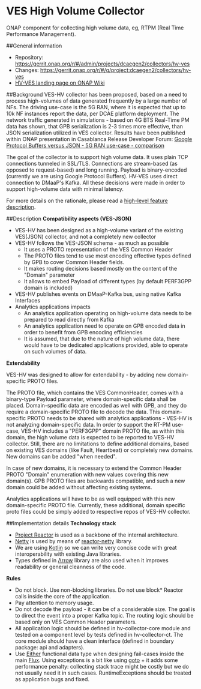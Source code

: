# VES High Volume Collector

ONAP component for collecting high volume data, eg, RTPM (Real Time Performance Management).

##General information
* Repository: https://gerrit.onap.org/r/#/admin/projects/dcaegen2/collectors/hv-ves
* Changes: https://gerrit.onap.org/r/#/q/project:dcaegen2/collectors/hv-ves
* [HV-VES landing page on ONAP Wiki](https://wiki.onap.org/display/DW/High+Volume+VES+Collector)

##Background
VES-HV collector has been proposed, based on a need to process high-volumes of data generated frequently by a large number of NFs.
The driving use-case is the 5G RAN, where it is expected that up to 10k NF instances report the data, per DCAE platform deployment.
The network traffic generated in simulations - based on 4G BTS Real-Time PM data has shown, that GPB serialization is 2-3 times more effective, than JSON serialization utilized in VES collector.
Results have been published within ONAP presentation in Casablanca Release Developer Forum: [Google Protocol Buffers versus JSON - 5G RAN use-case - comparison](https://wiki.onap.org/download/attachments/25434845/Casablanca_Dev_Forum_GPB_comparison_20180621.pptx?version=1&modificationDate=1530275050000&api=v2)

The goal of the collector is to support high volume data. It uses plain TCP connections tunneled in SSL/TLS. Connections are stream-based (as opposed to request-based) and long running. Payload is binary-encoded (currently we are using Google Protocol Buffers). HV-VES uses direct connection to DMaaP's Kafka. All these decisions were made in order to support high-volume data with minimal latency.

For more details on the rationale, please read a [high-level feature description](https://wiki.onap.org/display/DW/5G+-+Real+Time+PM+and+High+Volume+Stream+Data+Collection).

##Description
**Compatibility aspects (VES-JSON)**
* VES-HV has been designed as a high-volume variant of the existing VES(JSON) collector, and not a completely new collector
* VES-HV follows the VES-JSON schema - as much as possible
    * It uses a PROTO representation of the VES Common Header
    * The PROTO files tend to use most encoding effective types defined by GPB to cover Common Header fields.
    * It makes routing decisions based mostly on the content of the "Domain" parameter
    * It allows to embed Payload of different types (by default PERF3GPP domain is included)
* VES-HV publishes events on DMaaP-Kafka bus, using native Kafka Interfaces
* Analytics applications impacts
    * An analytics application operating on high-volume data needs to be prepared to read directly from Kafka
    * An analytics application need to operate on GPB encoded data in order to benefit from GPB encoding efficiencies
    * It is assumed, that due to the nature of high volume data, there would have to be dedicated applications provided, able to operate on such volumes of data.

**Extendability**

VES-HV was designed to allow for extendability - by adding new domain-specific PROTO files.

The PROTO file, which contains the VES CommonHeader, comes with a binary-type Payload parameter, where domain-specific data shall be placed. Domain-specific data are encoded as well with GPB, and they do require a domain-specific PROTO file to decode the data. This domain-specific PROTO needs to be shared with analytics applications - VES-HV is not analyzing domain-specific data. In order to support the RT-PM use-case, VES-HV includes a "PERF3GPP" domain PROTO file, as within this domain, the high volume data is expected to be reported to VES-HV collector.
Still, there are no limitations to define additional domains, based on existing VES domains (like Fault, Heartbeat) or completely new domains. New domains can be added "when needed".

In case of new domains, it is necessary to extend the Common Header PROTO "Domain" enumeration with new values covering this new domain(s).
GPB PROTO files are backwards compatible, and such a new domain could be added without affecting existing systems.

Analytics applications will have to be as well equipped with this new domain-specific PROTO file.
Currently, these additional, domain specific proto files could be simply added to respective repos of VES-HV collector.

##Implementation details
**Technology stack**
* [Project Reactor](https://projectreactor.io/) is used as a backbone of the internal architecture.
* [Netty](http://netty.io/) is used by means of [reactor-netty](https://projectreactor.io/docs/netty/release/api/) library.
* We are using [Kotlin](https://kotlinlang.org/) so we can write very concise code with great interoperability with existing Java libraries.
* Types defined in [Λrrow](https://arrow-kt.io/) library are also used when it improves readability or general cleanness of the code.

**Rules**
* Do not block. Use non-blocking libraries. Do not use block* Reactor calls inside the core of the application.
* Pay attention to memory usage.
* Do not decode the payload - it can be of a considerable size. The goal is to direct the event into a proper Kafka topic. The routing logic should be based only on VES Common Header parameters.
* All application logic should be defined in hv-collector-core module and tested on a component level by tests defined in hv-collector-ct. The core module should have a clean interface (defined in boundary package: api and adapters).
* Use [Either](https://arrow-kt.io/docs/datatypes/either/) functional data type when designing fail-cases inside the main [Flux](https://projectreactor.io/docs/core/release/api/reactor/core/publisher/Flux.html). Using exceptions is a bit like using [goto](https://en.wikipedia.org/wiki/Goto#Criticism) + it adds some performance penalty: collecting stack trace might be costly but we do not usually need it in such cases. RuntimeExceptions should be treated as application bugs and fixed.